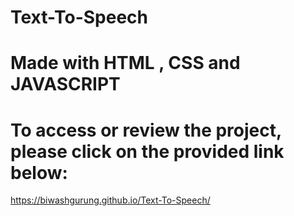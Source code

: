 # Text-To-Speech
# Made with HTML , CSS and JAVASCRIPT 
# To access or review the project, please click on the provided link below:
https://biwashgurung.github.io/Text-To-Speech/
